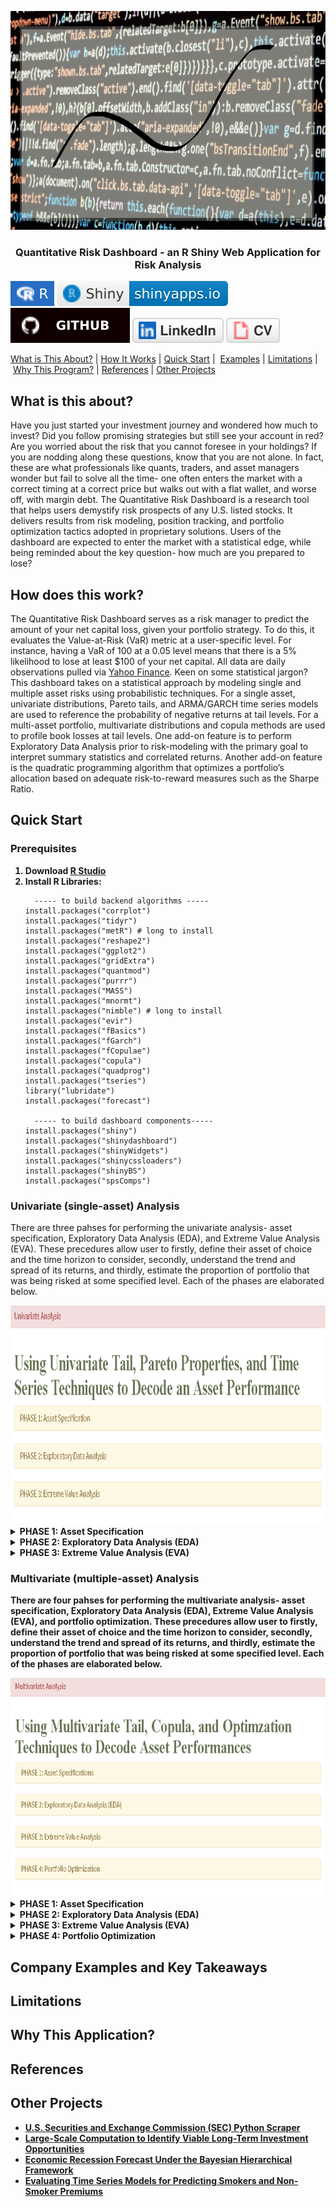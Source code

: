 <p align="center">
  <a href="" rel="noopener"></a>
  <img src="images/banner2.png" alt='home' width='750' height='350' >
</p>
  
<h3  align='center'> Quantitative Risk Dashboard - an R Shiny Web Application for Risk Analysis</h3>

[![Setup Automated](/images/R.svg)](https://www.r-project.org/)
[![Setup Automated](/images/RShiny.svg)](https://www.rstudio.com/products/shiny/)
<br/>
[![Setup Automated](/images/github.svg)](https://github.com/lykjohn)
[![Setup Automated](/images/linkedin.svg)](https://www.linkedin.com/in/lykjohn)
[![Setup Automated](/images/cv.svg)](https://github.com/lykjohn/Resume/blob/main/Resume.pdf)

[What is This About?](#about)&nbsp;|&nbsp;[How It Works](#how_it_works)&nbsp;|&nbsp;[Quick Start](#quick_start)&nbsp;|&nbsp; [Examples](#examples)&nbsp;|&nbsp;[Limitations](#limitations)&nbsp;|&nbsp;[Why This Program?](#differences)&nbsp;|&nbsp;[References](#references)&nbsp;|&nbsp;[Other Projects](#projects)&nbsp;

## What is this about? <a name = "about"></a>
Have you just started your investment journey and wondered how much to invest? Did you follow promising strategies but still see your account in red? Are you worried about the risk that you cannot foresee in your holdings? If you are nodding along these questions, know that you are not alone. In fact, these are what professionals like quants, traders, and asset managers wonder but fail to solve all the time- one often enters the market with a correct timing at a correct price but walks out with a flat wallet, and worse off, with margin debt. The Quantitative Risk Dashboard is a research tool that helps users demystify risk prospects of any U.S. listed stocks. It delivers results from risk modeling, position tracking, and portfolio optimization tactics adopted in proprietary solutions. Users of the dashboard are expected to enter the market with a statistical edge, while being reminded about the key question- how much are you prepared to lose?

## How does this work? <a name = "how_it_works"></a>
The Quantitative Risk Dashboard serves as a risk manager to predict the amount of your net capital loss, given your portfolio strategy. To do this, it evaluates the Value-at-Risk (VaR) metric at a user-specific level. For instance, having a VaR of 100 at a 0.05 level means that there is a 5% likelihood to lose at least $100 of your net capital. All data are daily observations pulled via <a href="https://finance.yahoo.com/"> Yahoo Finance</a>. Keen on some statistical jargon? This dashboard takes on a statistical approach by modeling single and multiple asset risks using probabilistic techniques. For a single asset, univariate distributions, Pareto tails, and ARMA/GARCH time series models are used to reference the probability of negative returns at tail levels. For a multi-asset portfolio, multivariate distributions and copula methods are used to profile book losses at tail levels. One add-on feature is to perform Exploratory Data Analysis prior to risk-modeling with the primary goal to interpret summary statistics and correlated returns. Another add-on feature is the quadratic programming algorithm that optimizes a portfolio’s allocation based on adequate risk-to-reward measures such as the Sharpe Ratio. 

## Quick Start <a name = "quick_start"></a>
### Prerequisites

<ol> 
 <strong>  <li> Download <a href="https://www.rstudio.com/products/rstudio/download/"> R Studio</a> </li></strong>
 <strong> <li> Install R Libraries:</li></strong>
  
```
  ----- to build backend algorithms -----
install.packages("corrplot")
install.packages("tidyr")
install.packages("metR") # long to install
install.packages("reshape2")
install.packages("ggplot2")
install.packages("gridExtra")
install.packages("quantmod")
install.packages("purrr")
install.packages("MASS")
install.packages("mnormt")
install.packages("nimble") # long to install
install.packages("evir")
install.packages("fBasics")
install.packages("fGarch")
install.packages("fCopulae")
install.packages("copula")
install.packages("quadprog")
install.packages("tseries")
library("lubridate")
install.packages("forecast")
  
  ----- to build dashboard components-----
install.packages("shiny")
install.packages("shinydashboard")
install.packages("shinyWidgets")
install.packages("shinycssloaders")
install.packages("shinyBS")
install.packages("spsComps")
```
</ol> 

### Univariate (single-asset) Analysis
There are three pahses for performing the univariate analysis- asset specification, Exploratory Data Analysis (EDA), and Extreme Value Analysis (EVA). These precedures allow user to firstly, define their asset of choice and the time horizon to consider, secondly, understand the trend and spread of its returns, and thirdly, estimate the proportion of portfolio that was being risked at some specified level. Each of the phases are elaborated below.

<img src="images/Univariate Analysis.png" alt='Univariate Analysis' width='750' height='350'>
<details>
  <summary><strong>PHASE 1: Asset Specification <strong></summary>
  Users will specify asset ticker symbols from their asset of choice. One’s asset of choice can range from stocks, ETF, currencies, cryptocurrencies, etc., be they foreign or domestic. This is equivalent to searching up the ticker in <a href="https://finance.yahoo.com/"> Yahoo Finance</a>, clicking “Historical Data“, then setting the “Time Period”. R will then load in the resulted data from the webpage. The default unit of price data is in USD. With that in mind, user can now apply Exploratory Data Analysis (EDA) methods to the loaded data.
  <br/>
  In the following example, the user is searching up Apple's stock- with the ticker symbol AAPL, to retrieve stock data from 10/01/2019-10/01/2021.
  <img src="images/Univariate-Asset Specification.png" alt='Asset Specification' width='1000' height='350'>
</details>

<details>
  <summary><strong>PHASE 2: Exploratory Data Analysis (EDA)<strong></summary>
  The retrieved stock data is further delineated to only contain the asset's adjusted close price (in USD), which is the price after accounting for corporate actions such as stock-splits. EDA contains 2 steps: first, visualizing the asset’s empirical trends and second, assessing the distribution of asset return. After the process, user will develop a descriptive instinct on the the asset’s price evolution. Please see the following example for Apple’s stock over the same period as above. 
  <ul>
    <details>
      <summary>Time Plots:</summary> Time plots are what we use to visualize the asset’s trends. After clicking on the [Run Time Plots] button, 2 plots will be generated, demonstrating the price trend and differenced log-returns simultaneously. For the prior, trend is important in identifying the momentum and strength as price evolves. For the later, seekers for its predictability may look at the differenced log-returns, and check for stationarity- the more stationary the series, the more predictable the asset’s return. An asset's return is represented by its log-return. Log-return is used here because it has the nice arithmetic property of normalizing values.
      <img src="images/EDA-Time Plots.png" alt='EDA-Time Plots.png'>
    </details>
  </ul>
  <ul>
    <details>
      <summary>Summary Statistics:</summary> How asset returns are distributed would constitute the scale of risk that the asset poses in terms of an account’s gains/losses. After clicking the [Summary Statistics] button, statistics such as the standard deviation, kurtosis, and skewness are tabulated alongside with a boxplot that highlights the 25%, 50% 75% risk thresholds. These are not for evaluating probabilstic risks just yet, but rather purposed for illustrating the spread/extremeness of the asset’s return.
  <img src="images/EDA-Summary Statistics.png" alt='EDA-Summary Statistics'>
    </details>
  <ul>
</details>
    
<details>
  <summary><strong>PHASE 3: Extreme Value Analysis (EVA) <strong></summary>
    The goal of EVA is to seek probability distributions that best fit the tails of the asset's log returns, which in turn helps accurately model the Value-at-Risk(VaR) and Expected Shortfalls of an investment. To do this, some off-the-shelf univariate distributions are first examined, followed by Generalized Pareto Distibutions, then time-series ARMA/GARCH variants to model returns & volatilies with monitored residuals. 

   <ul>
      <details>
        <summary>Univariate Tails:</summary>
        <ul>
          <li>
            Here, various distribution curves- Normal, Student-t, Double-Exponential (DExp), and Generalized Error Distribution (GED)- are used to fit the log-returns of the speceified asset; qauntile-quantile plots are also used to compare the empirical tail distribution with the theoretical ones. To see these results, please hit the [Fit Histograms and QQ pLots] button. Users will select the diistribution that best fit the asset's log-returns before constructing risk models. For instance according to histograms and qqplots, the DExp and GED models seem to best fit AAPL's log-returns from 10/01/2019 to 10/01/2021.
            <br/>
            <img src="images/EVA-Univariate Tails-Hist & QQ.png" alt='EVA-Univariate Tails-Hist & QQ'>   
           </li>
           <li>
            The risk table displays the relative VaR and relative Expected Shortfall predicted by the selected models. To see these results, please hit the [Run Risk Table] button. Users can reference their risk based on the best-fitted model determined above. For instance, the GED model predicts that an investment in AAPL's stock has a 5% probability of losing at least 3% and on average losing 5.44%.<br/>
            <img src="images/EVA-Univariate Tails-Risk Table.png" alt='EVA-Univariate Tails-Risk Table'>
           </li>
         <ul>
      </details>
   </ul>
   <ul>
     <details>
          <summary>Generalized Pareto Tails:</summary>
          <ul>
            <li>
              While risk analyses are most concerned about the accuracy of loss projections, most distributions fail to capture the tail probabilities of an asset's log-returns. This is why the Generalized Pareto Distribution (GPD) is designed, to be fitted to exceedances over a threshold. After specifying a risk level, users have the option to click the [Run ECDF Plots] button to observe the zoomed in transgression of the empirical cumulative structure of the loss probabilities.
            <br/>
            <img src="images/EVA-GP Tails-ECDF Plots.png" alt='EVA-GP Tails-ECDF Plots'>
            </li>
            <li>
              Next, users can click the [Run Pareto Shape Plot] button to explore GPD's shape parameter plotted over different thresholds at different exceedances, then select the threshold at which the shape is the most stable. This is to ensure that a persistent shape estimate as for small and large sample sizes, but please note that the larger the shape parameter, the heavier the tail return, and vice versa. 
              <br/>
              <img src="images/EVA-GP Tails-Shape Plots.png" alt='EVA-GP Tails-Shape Plots'>
            </li>
            <li>
              It turns out that the shape parameter seems to be the most stable at the 0.002 threshold. Observations may vary for different users. Once the proper threshold is selected, users may specify it in the GPD threshold field. Hit the [Run Risk Table] button and 3 vizuals will be produced. The first vizual is the risk table containing the relative VaR and relative Expected Shortfall predicted by the specified GPD model. Same as DExp and GED, the GPD model predicts that an investment in AAPL's stock has a 5% probability of losing at least 3.38% and on average losing 5.39%. The second visual shows the goodness of fit of the Pareto right tail. The closer the 1-F(x) are to the line, the better the model's fit. The third visual ilustrates the stableness of the chosen threshold at the risk-level cut-off. The less fluctuation along decreasing exeedances indicates a more stable threshold. 
              <br/>
              <img src="images/EVA-GP Tails-Risk Table.png" alt='EVA-GP Tails-Risk Table'>
           </li>
          </ul>
     </details>
   </ul>
   <ul>
     <details>
          <summary>GARCH Models:</summary>
          <ul>
            <li>
              We take a time-dependent approach to model the tail values of the asset returns while accounting for volatility clustering. The default model is GARCH(1,1). This model generates data that appears to have heavy tails partly because of heteroskedasticity or the variance is going up and down such that the distribution has different scale factors. User can adjust the sigma and ARCH orders in the GARCH framework, and also add AR and MA components to form ARMA+GARCH models. If you believe that ARMA+GARCH is a better fit, then wait till you fit those models before fitting only GARCH because you will not get normally distributed residuals if you don't fit the ARMA+GARCH part correctly. User can also select model variants with Normal, Student-t, and GED innovations to draw side-by-side comparisons. After specifying these parameters, click the [Run Summary Table] button to obtain estimation and diagnostics of the selected models. Evaluate the outcomes of alpha{?} & beta{?} significances, |alpha{?}+beta{?}| term, Jarque-Bera Test, Shapiro-Wilk Test, First 3 Ljung-Box Tests, Last 3 Ljung-Box Tests, and AIC & BIC based on the diagnostic descrption (drop-down in blue). Then select the appropriate model(s) to assess their residuals. In the example below, the user has selected an ARMA(0,1)+GARCH(1,1) model.
              <br/>
              <img src="images/EVA-GARCH Models-Summary Table.png" alt='EVA-GARCH Models-Summary Table'>
            </li>
            <li>
              Volatility clustering is a phenomenon where one large swing in asset return will likely be followed by another large swing. For example, during the COVID-19 pandemic, the S&P 500 Index plummeted 15% in the first week, followed by at least a 10% drop in the next few weeks. The volatility (sigma) component in the GARCH model is coupled with white noise innovations, specifically Normal, Studnet-t, and GED, with the goal of preserving the persistence of outlier values. For a given innovation, two graphs are plotted after hitting the [Run Volatility and Residual Estimations] button- the estimated volatilities and the estimated residuals plots. For the former, the closer the red line traces the boundaries of asset returns the more persistently the volatility is captured; for the later, the more the series looks like a weak white noise, the more accuratedly the residuals are estimated. Volatilities for all three innovations seems to be estimated quite similarly in the cases below. 
              <br/>
              <img src="images/EVA-GARCH Models-Vol Res Est.png" alt='EVA-GARCH Models-Vol Res Est'>
            </li>
            <li>
              Next, we examine the distribution of the estimated residuals. Typically, such estimates are not normally distributed; rather they are expected to have heavier tail values, like the Student-t distribution. User may click on the [Fit Histogram and QQ Plots on Residuals] button to produce histogram and QQ plots to assess this. In the summary results above, Jarque Bera & Shapiro Wilk tests may also be used to determine normality if the residuals looks normal visually. Users would select a innovation such that its theoretical distribution closely aligns the distribution of estimated residuals. In our case, the Student-t innovation seems appropriate because its theoretical distribution properly models the estimated residuals (see by well-traced curve on the histogram and tails closely surrounding the linear line in the qqplot). Also, it also possesses the least AIC & BIC values compared to models assuming other innovations.
              <br/>
              <img src="images/EVA-GARCH Models-Res Hist & QQ.png" alt='EVA-GARCH Models-Res Hist & QQ'>
            </li>
            <li>
              If the estimates are correct, then the error from the predictive model should be uncorrelated with estimates you have.The frist 3 Ljung-Box tests examine whether the ARMA part of the model yields uncorrelated residuals. The last 3 Ljung-Box tests examine whether the GARCH part of the model yields uncorrelated residuals, which it should. User can also use a autocorrelation plot to view the correlation between squared residuals across lags, assuming different innovations. Press the [Run Autocorrelations on Squared Residuals] to obtain the autocorrelation plots. In our example, estimated residuals under all three innovations seems to be correlated at the 6th, 15, and 24th lag.
              <br/>
              <img src="images/EVA-GARCH Models-Res Squared ACF.png" alt='EVA-GARCH Models-Res Squared ACF'>
            </li>
            <li>
              Users can hit the [Run Risk Table] button and interpret the risk table in the same way as before. For this example, according to the ARMA(0,1)+GARCH(1,1) model with Student-t innovation, an investment in AAPL's stock has a 5% probability of losing at least 2.72% and on average losing 3.82%.
              <br/>
              <img src="images/EVA-GARCH Models-Risk Table.png" alt='EVA-GARCH Models-Risk Table'>
            </li>
           </ul>
     </details>
   </ul>
</details>

### Multivariate (multiple-asset) Analysis
There are four pahses for performing the multivariate analysis- asset specification, Exploratory Data Analysis (EDA), Extreme Value Analysis (EVA), and portfolio optimization. These precedures allow user to firstly, define their asset of choice and the time horizon to consider, secondly, understand the trend and spread of its returns, and thirdly, estimate the proportion of portfolio that was being risked at some specified level. Each of the phases are elaborated below.
  
<img src="images/Multivariate Analysis.png" alt='Multivariate Analysis' width='750' height='350'>

<details>
  <summary><strong>PHASE 1: Asset Specification <strong></summary>
  Users will specify the ticker symbol, quantity, and current price for each asset of their choice. Click the [Add Asset] button to add an asset and the [Remove Asset] button to remove the last asset specified. One’s chosen assets can range from stocks, ETF, currencies, cryptocurrencies, etc., be they foreign or domestic. This process replaces manual asset lookupd in <a href="https://finance.yahoo.com/"> Yahoo Finance</a>, and compiles a dataframe consisting the asset returns ready for analysis. The default unit of price data is in USD. <br/>
 **Note that entering more than 10 assets may lead to considerable lag in retrieving asset data.** 
  <br/>
  In the following example, the user is listing Apple (AAPL), JP Morgan (JPM), Lockheed Martin (LMT), and Tesla (TSLA)'s stocks as part of their portfolio. There are 4 stocks in total with a Net Liquidation Value (NLV) of $288755- the final worth of the user's account once all  positions are closed. The panel also displays the current allocation of each of the selected assets per portfolio. In this case, the account consists of 20.75% Apple-Technology, 17.65% JP Morgan-Financials, 23.02% Lockheed Martin-Industrials, and 38.58% Tesla-Consumer Cyclical, which seems fairly allocated by sectors.
  <img src="images/Multivariate-Asset Specification.png" alt='Asset Specification' width='1000' height='350'>
</details>
   
<details>
  <summary><strong>PHASE 2: Exploratory Data Analysis (EDA)<strong></summary>
  Here, EDA contains 3 parts: plotting pairwise  relationship between asset returns, selecting distribution that best fits the general tail extremes, and identifying correlations between asset returns forf hedging puroses. Please see the following for implementing these parts on the Apple, JP Morgan, Lockcheed Martin, and Tesla's stock data. 

  <ul> 
    <details>
      <summary>Scatter Matrix:</summary> A scatter matrix is used to plot the relationships between pair variants of asset returns. It shows the direction, magnitude, linearity, strenght, and potential outliers within a return relationship. Users may click on the [Run Scatter Matrix] button to produce this plot.
      <br/><br/>
      <ul>
        <li>Direction: positive or negative. positive meaning as asset X's return increases (decreases), asset Y's return increases (decreases) as well; negative meaning as asset X's return increases (decreases), the asset Y's return decreases (increases).</li>
        <li>Linearity: linear or nonlinear. linear if the points are to a straight line, nonlinear otherwise.</li>
        <li>Strength: weak, moderate or strong. the more spread out the points are, the weaker the relationship. If the points are clearly clustered, or closely follow a curve or line, the relationship is described as strong.</li>
        <li>Potential Outliers: exists or don't exist.  exists for the point or points that are farthest from the regression line; these points normally stands out. DOn't exists for points closely clustered around the regression line; these points normally don't stand out.</li>
      </ul>
      <br/>
      Take LMT and TSLA's returns for example, they have a relatively weak nonlinear positive relationship with a good amount of outliers. The direction is positive because the returns generally seems to move in the same direction. The association is weak because points seem to be scattered randomly all over the place. It is also nonlinear because the overall relationship cannot be traced by a linear line. There are many outliers because many points lie far away from the cluster. 
      <img src="images/EDA-Scatter Matrix.png" alt='EDA-Scatter Matrix.png'>
    </details>
  </ul>
  <ul>  
    <details>
      <summary>Quantile-Quantile Plots:</summary> Here, QQ plots are used to compare the sample quantiles of asset returns thier theoretical quantiles. The objective is to evlauate the goodness of fit for various distributions (e.g., Normal, Stduent-t) on asset returns, particularly on extreme returns. A convex plot means the sample returns is more right-skewed compared to its theoretical, as a concave plot indicates more left-skewed returns. If either tail deviates from the center, this implies heavier/lighter tails, or more/less returns are located at the extremes relative to the center. In short, the closer the points lie along the linear line, the more appropriate the distibution in modeling the asset returns. Users may press the [Run QQ Plots] button to produce these plots, then select a distribution that best fits most of the plots using the drop-down option.<br/>
      <br/>
      In the example below, t-distribution is selected to model the each of the specified asset returns. AAPL and TSLA's returns seem to be properly modeled because their quantiles lie closely along the straight line. However, JPM and LMT's return seems to have lighter tails than the theoretical Student-t distribution, but not that far off that we could still use Student-t for EDA. 
  <img src="images/EDA-Multivariate QQPlots.png" alt='DA-Multivariate QQPlots'>
    </details>
  </ul>
  <ul>  
    <details>
      <summary>Correlation Martix:</summary> A correlation matrix is a table that display correlations between each pair of asset returns. Correlation is a measure that lies between -1 and 1. A perfect positive correlation means that the correlation coefficient is exactly 1. This implies that as one security moves, either up or down, the other security moves in lockstep, in the same direction. Please note that a pair of highly correlated assets is a double-bladed sword- like how it could substantially uplift your profits, it could substantially deteriorate them as well. A perfect negative correlation means that two assets move in opposite directions, while a zero correlation implies no linear relationship at all. Assets with low-correlated returns are often used to hedge cyclical market movements. Users may press the [Run Correlation Matrix] button to generate this statistic, then select a correlation method that best fits the properties of the asset returns. If the returns are heavy-tailed, then Spearman would yield a more accurate measure, otherwise, Pearson would do the job. Look at the scatter matrix and the QQ plots for heaviness of tails. <br/>
      <br/>
      In the example below, LMT and AAPL return has a correlation coefficient of 0.27, as LMT and JPM return has a correlation coefficient of 0.46. This means that when one takes position in LMT stock, they may be better off holding AAPL if their target is to multiply thier profits, and holding JPM if their target is to offset market risks.
  <img src="images/EDA-Correlation Matrix.png" alt='EDA-Correlation Matrix'>
    </details>
  </ul>
</details>
 
<details>
  <summary><strong>PHASE 3: Extreme Value Analysis (EVA) <strong> </summary>
  Rather than evaluating the potential risks of one asset, EVA here evaluates the collective risk of multiple assets. At first, some off-the-shelf multivariate  distributions (e.g., Normal, Student-t) are examined; these models uses Maximum Likelihood Estimation (MLE) to estimate their parameters and do not account for tail dependencies. If the portfolio returns are assumed to be multivariate normal, then the individual asset returns are assuemd to be univariate normal. Likewise for the Student-t case. However, more often than not, asset returns from the real market are not perfectly normal or Student-t. That's why copula models are used to account for tail dependencies. Although not shown, VaR is set to 5% in the examples that follow.

   <ul>
      <details>
        <summary>Multivariate Tails:</summary>
          <ul>
            <li>
              Here, multivariate Normal and Student-t distributions are used to fit the returns of the speceified asset. For the prior, any linear combination of the multivariate noraml returns has a univariate normal distribution. For the later, observations of independent paired returns with, say t<sub>3</sub>(0,1), tends to have outliers concentrated near extreme returns, while observations of their uncorrelated version tends to have outliers uniformly distributed in all directions. Please hit the [Run Risk Table] button to see risks at the specified level. <br/>
              From our case above, since we selected Student-t to better fit our portfolio returns, we can use it to interpret the following result- assuming multivariate Student-t distribution, there is a 5% probability our portfolio to lose at least a 3.10 % and on average losing 5.54%.
              <br/>
              <img src="images/EVA-Multivariate Tails-Risk Table.png" alt='EVA-Multivariate Tails-Risk Table'>
            </li>
            <li>
              The Bivariate Empirical Cumulative Distibution Function (ECDF) plots serve as a diagnostic benchmark to compare the estimated quantile values for each pair of asset returns in the specified portfolio. If the estimated quantiles (red) closely align with empirical quantiles (blue), then this means the elected distribution fits the portfolio returns well. Hitting the [Run Bivariat ECDF Plots] button can generate these plots.<br/>
              For instance, for the portfolio containing AAPL, JPM, LMT, and TSLA, since the estimated quantiles aligns closer for multivariate Student-t than for multivariate Normal across all pairs of stock returns, it is fair to evaluate our risk metrics using the multivariate Student-t model.
              <br/>
              <img src="images/EVA-Multivariate Tails-Bivariate ECDF.png" alt='EVA-Multivariate Tails-Bivariate ECDF' width='2000' height='500'>
            </li>
           </ul>
      </details>
   </ul>

   <ul>
      <details>
        <summary>Copula Tails:</summary>
          <ul>
            <li>
              Risk Table here
              <br/>
              <img src="images/EVA-Copula Tails-Risk Table.png" alt='EVA-Copula Tails-Risk Table'>
            </li>
            <li>
              Bivariate ECDF here
              <br/>
              <img src="images/EVA-Copula Tails-Bivariate ECDF.png" alt='EVA-Copula Tails-Bivariate ECDF'>
            </li>
          </ul>
      </details>
   </ul>
</details>
    
<details>
  <summary><strong>PHASE 4: Portfolio Optimization <strong> </summary>
    <ul>
      <li>
        User setting here 
        <br/>
        <img src="images/Multivariate-Portfolio Optimization.png" alt='Multivariate-Portfolio Optimization' height='350'>
      </li>
      <li>
        Allocation Table here
        <br/>
        <img src="images/Multivariate-Portfolio Optimization-Allocation Table.png" alt='Multivariate-Portfolio Optimization-Allocation Table'>
      </li>
      <li>
        Optimal Portfolios here
        <br/>
        <img src="images/Multivariate-Portfolio Optimization-Optimal Portfolios.png" alt='Multivariate-Portfolio Optimization-Optimal Portfolios'>
      </li>  
      <li>
        Market Frontiers here
        <br/>
        <img src="images/Multivariate-Portfolio Optimization-Market Frontiers.png" alt='Multivariate-Portfolio Optimization-Market Frontiers'>
      </li>  
    </ul>
</details>
    

## Company Examples and Key Takeaways<a name = "examples"></a>

## Limitations <a name = "limitations"></a>

## Why This Application? <a name = "differences"></a>

## References <a name = "references"></a>

## Other Projects <a name = "projects"></a>
<ul>
  <li> <a href="https://github.com/lykjohn/SEC-Python-Scraper"> U.S. Securities and Exchange Commission (SEC) Python Scraper</a> </li>
  <li> <a href="https://github.com/lykjohn/Viable-Long-Term-Investment/blob/main/final_report.pdf"> Large-Scale Computation to Identify Viable Long-Term Investment Opportunities</a> </li>
  <li> <a href="https://github.com/lykjohn/Bayesian-Recession-Forecast/blob/master/bayesian_recession_report.pdf"> Economic Recession Forecast Under the Bayesian Hierarchical Framework</a> </li>
  <li> <a href="https://github.com/lykjohn/Time-Series-Insurace-Premium/blob/master/premium_modeling_report.pdf"> Evaluating Time Series Models for Predicting Smokers and Non-Smoker Premiums</a> </li>
</ul>
